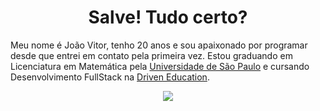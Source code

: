 <h1 align="center">Salve! Tudo certo?</h1>

Meu nome é João Vitor, tenho 20 anos e sou apaixonado por programar desde que entrei em contato pela primeira vez. Estou graduando em Licenciatura em Matemática pela [Universidade de São Paulo](https://usp.br) e cursando Desenvolvimento FullStack na [Driven Education](https://driven.gupy.io/).

<p align="center">
  <img src="https://github-readme-stats.vercel.app/api/top-langs/?username=jaonolo&layout=compact">
</p>
